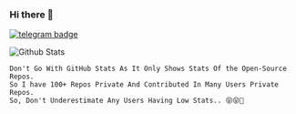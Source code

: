 ### Hi there 👋
[![telegram badge](https://img.shields.io/badge/Physic-Hybrid-30302f?style=flat&logo=telegram)](https://t.me/Physic_hybrid)

<!-- ![Hits](https://hits.seeyoufarm.com/api/count/incr/badge.svg?url=https://telegram.me/Physic_Hybrid)

 - 🛩 Instrested in Coding 😁
- 📚 Still Studiying..😄
- ⚡ fact: I am Noob😌
- 📫 How to reach me: Telegram - [@Physic_Hybrid 🇵🇹/🇦🇪](https://telegram.me/AlbertEinstein_TG)-->

![Github Stats](https://github-readme-stats.vercel.app/api?username=PhysicHybridTG&show_icons=true&include_all_commits=true&cache_seconds=86400&theme=radica)
<br>
    
```
Don't Go With GitHub Stats As It Only Shows Stats Of the Open-Source Repos. 
So I have 100+ Repos Private And Contributed In Many Users Private Repos.
So, Don't Underestimate Any Users Having Low Stats.. 😝😝🤪
```
